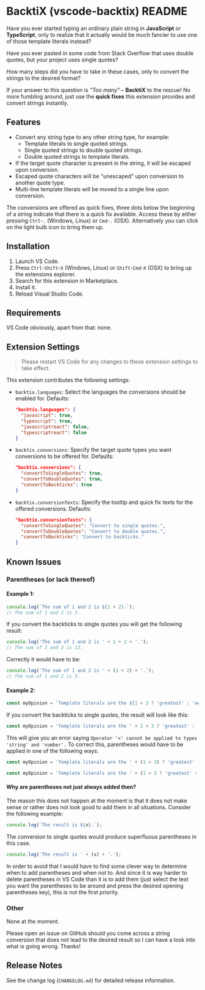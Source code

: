 # BacktiX (vscode-backtix) README

Have you ever started typing an ordinary plain string in **JavaScript** or **TypeScript**, only to realize that it actually would be much fancier to use one of those template literals instead?

Have you ever pasted in some code from Stack Overflow that uses double quotes, but your project uses single quotes?

How many steps did you have to take in these cases, only to convert the strings to the desired format?

If your answer to this question is *"Too many"* – **BacktiX** to the rescue! No more fumbling around, just use the **quick fixes** this extension provides and convert strings instantly.

## Features

* Convert any string type to any other string type, for example:
  * Template literals to single quoted strings.
  * Single quoted strings to double quoted strings.
  * Double quoted strings to template literals.
* If the target quote character is present in the string, it will be escaped upon conversion.
* Escaped quote characters will be "unescaped" upon conversion to another quote type.
* Multi-line template literals will be moved to a single line upon conversion.

The conversions are offered as quick fixes, three dots below the beginning of a string indicate that there is a quick fix available. Access these by either pressing `Ctrl`-`.` (Windows, Linux) or `Cmd`-`.` (OSX). Alternatively you can click on the light bulb icon to bring them up.

## Installation

1. Launch VS Code.
1. Press `Ctrl`-`Shift`-`X` (Windows, Linux) or `Shift`-`Cmd`-`X` (OSX) to bring up the extensions explorer.
1. Search for this extension in Marketplace.
1. Install it.
1. Reload Visual Studio Code.

## Requirements

VS Code obviously, apart from that: none.

## Extension Settings

> Please restart VS Code for any changes to these extension settings to take effect.

This extension contributes the following settings:

* `backtix.languages`: Select the languages the conversions should be enabled for. Defaults:
  ```json
  "backtix.languages": {
    "javascript": true,
    "typescript": true,
    "javascriptreact": false,
    "typescriptreact": false
  }
  ```
* `backtix.conversions`: Specify the target quote types you want conversions to be offered for. Defaults:
  ```json
  "backtix.conversions": {
    "convertToSingleQuotes": true,
    "convertToDoubleQuotes": true,
    "convertToBackticks": true
  }
  ```
* `backtix.conversionTexts`: Specify the tooltip and quick fix texts for the offered conversions. Defaults:
  ```json
  "backtix.conversionTexts": {
    "convertToSingleQuotes": "Convert to single quotes.",
    "convertToDoubleQuotes": "Convert to double quotes.",
    "convertToBackticks": "Convert to backticks."
  }
  ```

## Known Issues

### Parentheses (or lack thereof)

#### Example 1:

```typescript
console.log(`The sum of 1 and 2 is ${1 + 2}.`);
// The sum of 1 and 2 is 3.
```

If you convert the backticks to single quotes you will get the following result:

```typescript
console.log('The sum of 1 and 2 is ' + 1 + 2 + '.');
// The sum of 1 and 2 is 12.
```

Correctly it would have to be:

```typescript
console.log('The sum of 1 and 2 is ' + (1 + 2) + '.');
// The sum of 1 and 2 is 3.
```


#### Example 2:

```typescript
const myOpinion = `Template literals are the ${1 < 3 ? 'greatest' : 'worst'} thing since sliced bread.`;
```

If you convert the backticks to single quotes, the result will look like this:

```typescript
const myOpinion = 'Template literals are the ' + 1 < 3 ? 'greatest' : 'worst' + ' thing since sliced bread.';
```

This will give you an error saying `Operator '<' cannot be applied to types 'string' and 'number'.`  To correct this, parentheses would have to be applied in one of the following ways:

```typescript
const myOpinion = 'Template literals are the ' + (1 < 3) ? 'greatest' : 'worst' + ' thing since sliced bread.';
```

```typescript
const myOpinion = 'Template literals are the ' + (1 < 3 ? 'greatest' : 'worst') + ' thing since sliced bread.';
```

#### Why are parentheses not just always added then?

The reason this does not happen at the moment is that it does not make sense or rather does not look good to add them in all situations. Consider the following example:

```typescript
console.log(`The result is ${x}.`);
```

The conversion to single quotes would produce superfluous parentheses in this case.

```typescript
console.log('The result is ' + (x) + '.');
```

In order to avoid that I would have to find some clever way to determine when to add parentheses and when not to. And since it is way harder to delete parentheses in VS Code than it is to add them (just select the text you want the parentheses to be around and press the desired opening parentheses key), this is not the first priority.

### Other

None at the moment.

Please open an issue on GitHub should you come across a string conversion that does not lead to the desired result so I can have a look into what is going wrong. Thanks!

## Release Notes

See the change log (`CHANGELOG.md`) for detailed release information.
